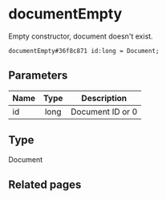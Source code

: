 # documentEmpty
Empty constructor, document doesn't exist.

```
documentEmpty#36f8c871 id:long = Document;
```

## Parameters
| Name | Type | Description |
| ---- | :----: | ----------- |
| id | long | Document ID or 0 |


## Type
Document

## Related pages
